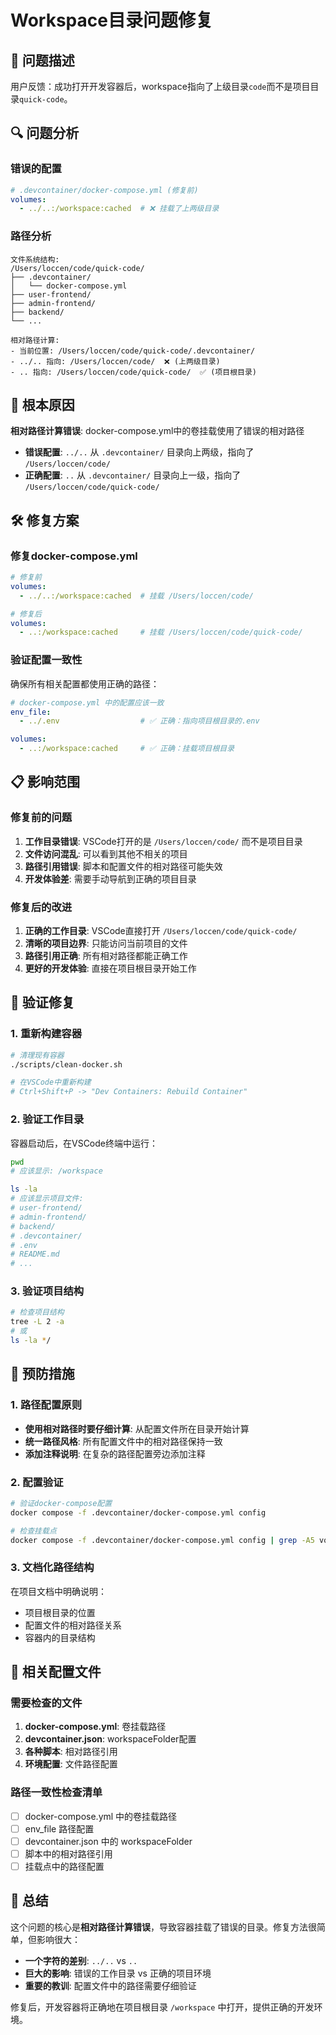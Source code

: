 # Workspace目录问题修复

## 🚨 问题描述

用户反馈：成功打开开发容器后，workspace指向了上级目录`code`而不是项目目录`quick-code`。

## 🔍 问题分析

### 错误的配置
```yaml
# .devcontainer/docker-compose.yml (修复前)
volumes:
  - ../..:/workspace:cached  # ❌ 挂载了上两级目录
```

### 路径分析
```
文件系统结构:
/Users/loccen/code/quick-code/
├── .devcontainer/
│   └── docker-compose.yml
├── user-frontend/
├── admin-frontend/
├── backend/
└── ...

相对路径计算:
- 当前位置: /Users/loccen/code/quick-code/.devcontainer/
- ../.. 指向: /Users/loccen/code/  ❌ (上两级目录)
- .. 指向: /Users/loccen/code/quick-code/  ✅ (项目根目录)
```

## 🎯 根本原因

**相对路径计算错误**: docker-compose.yml中的卷挂载使用了错误的相对路径

- **错误配置**: `../..` 从 `.devcontainer/` 目录向上两级，指向了 `/Users/loccen/code/`
- **正确配置**: `..` 从 `.devcontainer/` 目录向上一级，指向了 `/Users/loccen/code/quick-code/`

## 🛠️ 修复方案

### 修复docker-compose.yml
```yaml
# 修复前
volumes:
  - ../..:/workspace:cached  # 挂载 /Users/loccen/code/

# 修复后  
volumes:
  - ..:/workspace:cached     # 挂载 /Users/loccen/code/quick-code/
```

### 验证配置一致性
确保所有相关配置都使用正确的路径：

```yaml
# docker-compose.yml 中的配置应该一致
env_file:
  - ../.env                  # ✅ 正确：指向项目根目录的.env

volumes:
  - ..:/workspace:cached     # ✅ 正确：挂载项目根目录
```

## 📋 影响范围

### 修复前的问题
1. **工作目录错误**: VSCode打开的是 `/Users/loccen/code/` 而不是项目目录
2. **文件访问混乱**: 可以看到其他不相关的项目
3. **路径引用错误**: 脚本和配置文件的相对路径可能失效
4. **开发体验差**: 需要手动导航到正确的项目目录

### 修复后的改进
1. **正确的工作目录**: VSCode直接打开 `/Users/loccen/code/quick-code/`
2. **清晰的项目边界**: 只能访问当前项目的文件
3. **路径引用正确**: 所有相对路径都能正确工作
4. **更好的开发体验**: 直接在项目根目录开始工作

## 🚀 验证修复

### 1. 重新构建容器
```bash
# 清理现有容器
./scripts/clean-docker.sh

# 在VSCode中重新构建
# Ctrl+Shift+P -> "Dev Containers: Rebuild Container"
```

### 2. 验证工作目录
容器启动后，在VSCode终端中运行：
```bash
pwd
# 应该显示: /workspace

ls -la
# 应该显示项目文件:
# user-frontend/
# admin-frontend/  
# backend/
# .devcontainer/
# .env
# README.md
# ...
```

### 3. 验证项目结构
```bash
# 检查项目结构
tree -L 2 -a
# 或
ls -la */
```

## 🔧 预防措施

### 1. 路径配置原则
- **使用相对路径时要仔细计算**: 从配置文件所在目录开始计算
- **统一路径风格**: 所有配置文件中的相对路径保持一致
- **添加注释说明**: 在复杂的路径配置旁边添加注释

### 2. 配置验证
```bash
# 验证docker-compose配置
docker compose -f .devcontainer/docker-compose.yml config

# 检查挂载点
docker compose -f .devcontainer/docker-compose.yml config | grep -A5 volumes
```

### 3. 文档化路径结构
在项目文档中明确说明：
- 项目根目录的位置
- 配置文件的相对路径关系
- 容器内的目录结构

## 📝 相关配置文件

### 需要检查的文件
1. **docker-compose.yml**: 卷挂载路径
2. **devcontainer.json**: workspaceFolder配置
3. **各种脚本**: 相对路径引用
4. **环境配置**: 文件路径配置

### 路径一致性检查清单
- [ ] docker-compose.yml 中的卷挂载路径
- [ ] env_file 路径配置
- [ ] devcontainer.json 中的 workspaceFolder
- [ ] 脚本中的相对路径引用
- [ ] 挂载点中的路径配置

## 🎯 总结

这个问题的核心是**相对路径计算错误**，导致容器挂载了错误的目录。修复方法很简单，但影响很大：

- **一个字符的差别**: `../..` vs `..`
- **巨大的影响**: 错误的工作目录 vs 正确的项目环境
- **重要的教训**: 配置文件中的路径需要仔细验证

修复后，开发容器将正确地在项目根目录 `/workspace` 中打开，提供正确的开发环境。
